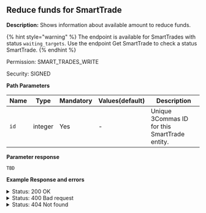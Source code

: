 ## Reduce funds for SmartTrade

**Description:** Shows information about available amount to reduce funds.

{% hint style="warning" %}
The endpoint is available for SmartTrades with status `waiting_targets`. Use the endpoint Get SmartTrade to check a status SmartTrade.
{% endhint %}

Permission: SMART_TRADES_WRITE

Security: SIGNED

**Path Parameters**

| Name | Type |	Mandatory |	Values(default)	| Description|
|------|------|-----------|-----------------|------------|
|`id`  | integer	| Yes | - | Unique 3Commas ID for this SmartTrade entity. |

**Parameter response**

`TBD`

**Example Response and errors**

<details>

<summary>Status: 200 OK</summary>

```json
{
    "max_reduce_funds_amount": "28.819532219570405727923627685"
}

```
</details>

<details>

<summary>Status: 400 Bad request</summary>

```json
{
    "error": "Wrong param(s)",
    "error_description": "Reduce funds is not allowed in the current status"
}
```
</details>
<details>

<summary>Status: 404 Not found</summary>

```json
{
    "error": "Not found",
    "error_description": "Smart Trade not found"
}
```
</details>